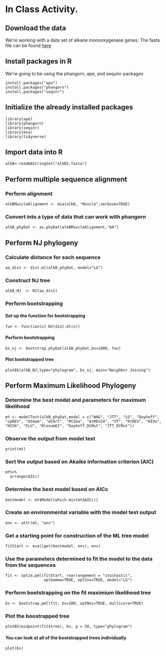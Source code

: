 # In Class Activity.

## Download the data
We're working with a data set of alkane monooxygenase genes.  The fasta file can be found [here](https://raw.githubusercontent.com/stechtmann/BL2700/master/data/alkB2.fasta)

## Install packages in R

We're going to be using the phangorn, ape, and sequinr packages
```{R}
install.packages("ape")
install.packages("phangorn")
install.packages("seqinr")
```

## Initialize the already installed packages
```{R}
library(ape)
library(phangorn)
library(seqinr)
library(msa)
library(tidyverse)
```

## Import data into R
```{R}
alkB<-readAAStringSet("alkB2.fasta")
```

## Perform multiple sequence alignment

### Perform alignment

```{R}
alkBMuscleAlignment <- msa(alkB, "Muscle",verbose=TRUE)
```
### Convert into a type of data that can work with phangorn
```{R}
alkB_phyDat <- as.phyDat(alkBMuscleAlignment,"AA")
```

## Perform NJ phylogeny

### Calculate distance for each sequence 
```{R}
aa_dist <- dist.ml(alkB_phyDat, model="LG")
```
### Construct NJ tree
```{R}
alkB_NJ  <- NJ(aa_dist)
```
### Perform bootstrapping

#### Set up the function for bootstrapping
```{R}
fun <- function(x) NJ(dist.ml(x))
```

#### Perform bootstrapping
```{R}
bs_nj <- bootstrap.phyDat(alkB_phyDat,bs=1000, fun)
```

#### Plot bootstrapped tree

```{R}
plotBS(alkB_NJ,type="phylogram", bs_nj, main="Neighbor Joining")
```

## Perform Maximum Likelihood Phylogeny

### Determine the best model and parameters for maximum likelihood
```{R}
mt <- modelTest(alkB_phyDat,model = c("WAG", "JTT", "LG", "Dayhoff", "cpREV", "mtmam", "mtArt", "MtZoa", "mtREV24", "VT", "RtREV", "HIVw", "HIVb", "FLU", "Blosum62", "Dayhoff_DCMut", "JTT_DCMut"))
```

### Observe the output from model test
```{R}
print(mt)
```

### Sort the output based on Akaike information criterion (AIC)
```{R}
mt%>%
  arrange(AICc)
```

### Determine the best model based on AICc
```{R}
bestmodel <- mt$Model[which.min(mt$AICc)]
```

### Create an environmental variable with the model test output
```{R}
env <- attr(mt, "env")
```

### Get a starting point for construction of the ML tree model
```{R}
fitStart <- eval(get(bestmodel, env), env)
```
### Use the parameters determined to fit the model to the data from the sequences
```{R}
fit <- optim.pml(fitStart, rearrangement = "stochastic",
                 optGamma=TRUE, optInv=TRUE, model="LG")
```

### Perform bootstrapping on the fit maximium likelihood tree

```{R}
bs <- bootstrap.pml(fit, bs=100, optNni=TRUE, multicore=TRUE)
```

### Plot the boostrapped tree
```{R}
plotBS(midpoint(fit$tree), bs, p = 50, type="phylogram")
```

#### You can look at all of the bootstrapped trees individually
```{R}
plot(bs)
```

